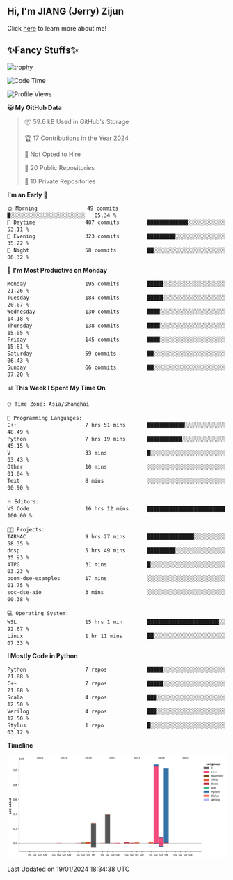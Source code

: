 ## Hi, I'm JIANG (Jerry) Zijun

Click [here](https://jzjerry.github.io/about/) to learn more about me!

## ✨Fancy Stuffs✨
[![trophy](https://github-profile-trophy.vercel.app/?username=jzjerry&theme=onedark)](https://github.com/ryo-ma/github-profile-trophy)
<!--START_SECTION:waka-->
![Code Time](http://img.shields.io/badge/Code%20Time-227%20hrs%2054%20mins-blue)

![Profile Views](http://img.shields.io/badge/Profile%20Views-0-blue)

**🐱 My GitHub Data** 

> 📦 59.6 kB Used in GitHub's Storage 
 > 
> 🏆 17 Contributions in the Year 2024
 > 
> 🚫 Not Opted to Hire
 > 
> 📜 20 Public Repositories 
 > 
> 🔑 10 Private Repositories 
 > 
**I'm an Early 🐤** 

```text
🌞 Morning                49 commits          █░░░░░░░░░░░░░░░░░░░░░░░░   05.34 % 
🌆 Daytime                487 commits         █████████████░░░░░░░░░░░░   53.11 % 
🌃 Evening                323 commits         █████████░░░░░░░░░░░░░░░░   35.22 % 
🌙 Night                  58 commits          ██░░░░░░░░░░░░░░░░░░░░░░░   06.32 % 
```
📅 **I'm Most Productive on Monday** 

```text
Monday                   195 commits         █████░░░░░░░░░░░░░░░░░░░░   21.26 % 
Tuesday                  184 commits         █████░░░░░░░░░░░░░░░░░░░░   20.07 % 
Wednesday                130 commits         ████░░░░░░░░░░░░░░░░░░░░░   14.18 % 
Thursday                 138 commits         ████░░░░░░░░░░░░░░░░░░░░░   15.05 % 
Friday                   145 commits         ████░░░░░░░░░░░░░░░░░░░░░   15.81 % 
Saturday                 59 commits          ██░░░░░░░░░░░░░░░░░░░░░░░   06.43 % 
Sunday                   66 commits          ██░░░░░░░░░░░░░░░░░░░░░░░   07.20 % 
```


📊 **This Week I Spent My Time On** 

```text
🕑︎ Time Zone: Asia/Shanghai

💬 Programming Languages: 
C++                      7 hrs 51 mins       ████████████░░░░░░░░░░░░░   48.49 % 
Python                   7 hrs 19 mins       ███████████░░░░░░░░░░░░░░   45.15 % 
V                        33 mins             █░░░░░░░░░░░░░░░░░░░░░░░░   03.43 % 
Other                    10 mins             ░░░░░░░░░░░░░░░░░░░░░░░░░   01.04 % 
Text                     8 mins              ░░░░░░░░░░░░░░░░░░░░░░░░░   00.90 % 

🔥 Editors: 
VS Code                  16 hrs 12 mins      █████████████████████████   100.00 % 

🐱‍💻 Projects: 
TARMAC                   9 hrs 27 mins       ███████████████░░░░░░░░░░   58.35 % 
ddsp                     5 hrs 49 mins       █████████░░░░░░░░░░░░░░░░   35.93 % 
ATPG                     31 mins             █░░░░░░░░░░░░░░░░░░░░░░░░   03.23 % 
boom-dse-examples        17 mins             ░░░░░░░░░░░░░░░░░░░░░░░░░   01.75 % 
soc-dse-aio              3 mins              ░░░░░░░░░░░░░░░░░░░░░░░░░   00.38 % 

💻 Operating System: 
WSL                      15 hrs 1 min        ███████████████████████░░   92.67 % 
Linux                    1 hr 11 mins        ██░░░░░░░░░░░░░░░░░░░░░░░   07.33 % 
```

**I Mostly Code in Python** 

```text
Python                   7 repos             █████░░░░░░░░░░░░░░░░░░░░   21.88 % 
C++                      7 repos             █████░░░░░░░░░░░░░░░░░░░░   21.88 % 
Scala                    4 repos             ███░░░░░░░░░░░░░░░░░░░░░░   12.50 % 
Verilog                  4 repos             ███░░░░░░░░░░░░░░░░░░░░░░   12.50 % 
Stylus                   1 repo              █░░░░░░░░░░░░░░░░░░░░░░░░   03.12 % 
```



**Timeline**

![Lines of Code chart](https://raw.githubusercontent.com/Jzjerry/Jzjerry/main/assets/bar_graph.png)


 Last Updated on 19/01/2024 18:34:38 UTC
<!--END_SECTION:waka-->
